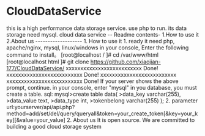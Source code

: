 # CloudDataService
this is a high performance data storage service. use php to run. its data storage need mysql.
cloud data service -- Readme
    contents-
        1.How to use it
        2.About us
    -------------------
    1. How to use it
        1. ready
            it need php, apache/nginx, mysql, linux/windows
            in your console, Enter the following command to install。
                [root@localhost / ]# cd /var/www/html
                [root@localhost html ]# git clone https://github.com/xiaojian-177/CloudDataService/
                xxxxxxxxxxxxxxxxxxxxxxxxxx Done!
                xxxxxxxxxxxxxxxxxxxxxxxxxx Done!
                xxxxxxxxxxxxxxxxxxxxxxxxxx
                xxxxxxxxxxxxxxxxxxxxxxxxxx Done!
            If your server shows the above prompt, continue.
            in your console, enter "mysql"
            in you database, you must create a table.
                sql:
                    mysql>create table data(
                         >data_key varchar(255),
                         >data_value text,
                         >data_type int,
                         >tokenbelong varchar(255)
                         );
        2. parameter
            url:yourserver/api/api.php?method=add/set/del/query/queryall&token=your_create_token[&key=your_key][&value=your_value]
    2. About us
    It is open source. We are committed to building a good cloud storage system

                
    
